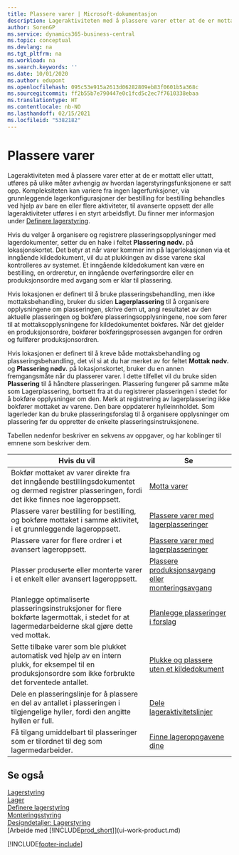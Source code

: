 ```yaml
---
title: Plassere varer | Microsoft-dokumentasjon
description: Lageraktiviteten med å plassere varer etter at de er mottatt eller uttatt, utføres på ulike måter avhengig av hvordan lagerstyringsfunksjonene er satt opp.
author: SorenGP
ms.service: dynamics365-business-central
ms.topic: conceptual
ms.devlang: na
ms.tgt_pltfrm: na
ms.workload: na
ms.search.keywords: ''
ms.date: 10/01/2020
ms.author: edupont
ms.openlocfilehash: 095c53e915a2613d06282809eb83f0601b5a368c
ms.sourcegitcommit: ff2b55b7e790447e0c1fcd5c2ec7f7610338ebaa
ms.translationtype: HT
ms.contentlocale: nb-NO
ms.lasthandoff: 02/15/2021
ms.locfileid: "5382182"
---
```

# <a name="putting-items-away"></a>Plassere varer
Lageraktiviteten med å plassere varer etter at de er mottatt eller uttatt, utføres på ulike måter avhengig av hvordan lagerstyringsfunksjonene er satt opp. Kompleksiteten kan variere fra ingen lagerfunksjoner, via grunnleggende lagerkonfigurasjoner der bestilling for bestilling behandles ved hjelp av bare en eller flere aktiviteter, til avanserte oppsett der alle lageraktiviteter utføres i en styrt arbeidsflyt. Du finner mer informasjon under [Definere lagerstyring](warehouse-setup-warehouse.md).

Hvis du velger å organisere og registrere plasseringsopplysninger med lagerdokumenter, setter du en hake i feltet **Plassering nødv.** på lokasjonskortet. Det betyr at når varer kommer inn på lagerlokasjonen via et inngående kildedokument, vil du at plukkingen av disse varene skal kontrolleres av systemet. Et inngående kildedokument kan være en bestilling, en ordreretur, en inngående overføringsordre eller en produksjonsordre med avgang som er klar til plassering.  

Hvis lokasjonen er definert til å bruke plasseringsbehandling, men ikke mottaksbehandling, bruker du siden **Lagerplassering** til å organisere opplysningene om plasseringen, skrive dem ut, angi resultatet av den aktuelle plasseringen og bokføre plasseringsopplysningene, noe som fører til at mottaksopplysningene for kildedokumentet bokføres. Når det gjelder en produksjonsordre, bokfører bokføringsprosessen avgangen for ordren og fullfører produksjonsordren.

Hvis lokasjonen er definert til å kreve både mottaksbehandling og plasseringsbehandling, det vil si at du har merket av for feltet **Mottak nødv.** og **Plassering nødv.** på lokasjonskortet, bruker du en annen fremgangsmåte når du plasserer varer. I dette tilfellet vil du bruke siden **Plassering** til å håndtere plasseringen. Plassering fungerer på samme måte som Lagerplassering, bortsett fra at du registrerer plasseringen i stedet for å bokføre opplysninger om den. Merk at registrering av lagerplassering ikke bokfører mottaket av varene. Den bare oppdaterer hylleinnholdet. Som lagerleder kan du bruke plasseringsforslag til å organisere opplysninger om plassering før du oppretter de enkelte plasseringsinstruksjonene.

Tabellen nedenfor beskriver en sekvens av oppgaver, og har koblinger til emnene som beskriver dem.   

|**Hvis du vil**|**Se**|  
|------------|-------------|  
|Bokfør mottaket av varer direkte fra det inngående bestillingsdokumentet og dermed registrer plasseringen, fordi det ikke finnes noe lageroppsett.|[Motta varer](warehouse-how-receive-items.md)|  
|Plassere varer bestilling for bestilling, og bokføre mottaket i samme aktivitet, i et grunnleggende lageroppsett.|[Plassere varer med lagerplasseringer](warehouse-how-to-put-items-away-with-inventory-put-aways.md)|  
|Plassere varer for flere ordrer i et avansert lageroppsett.|[Plassere varer med lagerplasseringer](warehouse-how-to-put-items-away-with-warehouse-put-aways.md)|  
|Plasser produserte eller monterte varer i et enkelt eller avansert lageroppsett.|[Plassere produksjonsavgang eller monteringsavgang](warehouse-how-to-put-away-production-output.md)|
|Planlegge optimaliserte plasseringsinstruksjoner for flere bokførte lagermottak, i stedet for at lagermedarbeiderne skal gjøre dette ved mottak.|[Planlegge plasseringer i forslag](warehouse-how-to-plan-put-aways-in-worksheets.md)|  
|Sette tilbake varer som ble plukket automatisk ved hjelp av en intern plukk, for eksempel til en produksjonsordre som ikke forbrukte det forventede antallet.|[Plukke og plassere uten et kildedokument](warehouse-how-to-create-put-aways-from-internal-put-aways.md)|
|Dele en plasseringslinje for å plassere en del av antallet i plasseringen i tilgjengelige hyller, fordi den angitte hyllen er full.|[Dele lageraktivitetslinjer](warehouse-how-to-split-warehouse-activity-lines.md)|
|Få tilgang umiddelbart til plasseringer som er tilordnet til deg som lagermedarbeider.|[Finne lageroppgavene dine](warehouse-how-to-find-your-warehouse-assignments.md)|    

## <a name="see-also"></a>Se også  
[Lagerstyring](warehouse-manage-warehouse.md)  
[Lager](inventory-manage-inventory.md)  
[Definere lagerstyring](warehouse-setup-warehouse.md)     
[Monteringsstyring](assembly-assemble-items.md)    
[Designdetaljer: Lagerstyring](design-details-warehouse-management.md)  
[Arbeide med [!INCLUDE[prod_short](includes/prod_short.md)]](ui-work-product.md)  


[!INCLUDE[footer-include](includes/footer-banner.md)]